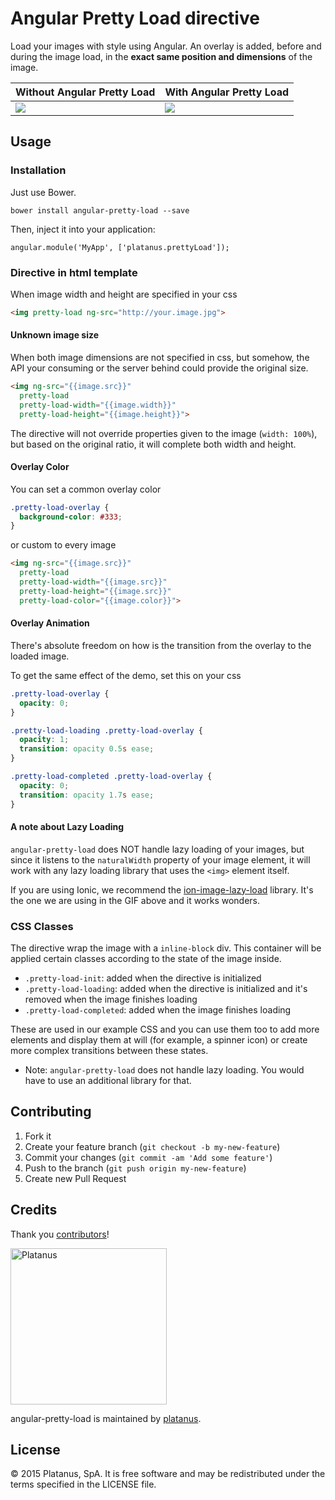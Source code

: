 Angular Pretty Load directive
============

Load your images with style using Angular. An overlay is added, before and during the image load, in the **exact same position and dimensions** of the image.

| Without Angular Pretty Load    | With Angular Pretty Load    |
| ------------------------------ | --------------------------- |
| <img src="http://imgur.com/Zy5biXd.gif"> | <img src="http://imgur.com/vXBUNlU.gif"> |


## Usage

### Installation

Just use Bower.

```
bower install angular-pretty-load --save
```

Then, inject it into your application:

```
angular.module('MyApp', ['platanus.prettyLoad']);
```

### Directive in html template

When image width and height are specified in your css

```html
<img pretty-load ng-src="http://your.image.jpg">
```

#### Unknown image size

When both image dimensions are not specified in css, but somehow, the API your consuming or the server behind could provide the original size.

```html
<img ng-src="{{image.src}}"
  pretty-load
  pretty-load-width="{{image.width}}"
  pretty-load-height="{{image.height}}">
```

The directive will not override properties given to the image (`width: 100%`), but based on the original ratio, it will complete both width and height.

#### Overlay Color

You can set a common overlay color

```css
.pretty-load-overlay {
  background-color: #333;
}
```

or custom to every image

```html
<img ng-src="{{image.src}}"
  pretty-load
  pretty-load-width="{{image.src}}"
  pretty-load-height="{{image.src}}"
  pretty-load-color="{{image.color}}">
```

#### Overlay Animation

There's absolute freedom on how is the transition from the overlay to the loaded image.

To get the same effect of the demo, set this on your css

```css
.pretty-load-overlay {
  opacity: 0;
}

.pretty-load-loading .pretty-load-overlay {
  opacity: 1;
  transition: opacity 0.5s ease;
}

.pretty-load-completed .pretty-load-overlay {
  opacity: 0;
  transition: opacity 1.7s ease;
}
```

#### A note about Lazy Loading

`angular-pretty-load` does NOT handle lazy loading of your images, but since it listens to the `naturalWidth` property of your image element, it will work with any lazy loading library that uses the `<img>` element itself.

If you are using Ionic, we recommend the [ion-image-lazy-load](https://github.com/paveisistemas/ionic-image-lazy-load) library. It's the one we are using in the GIF above and it works wonders.

### CSS Classes

The directive wrap the image with a `inline-block` div. This container will be applied certain classes according to the state of the image inside.

- `.pretty-load-init`: added when the directive is initialized
- `.pretty-load-loading`: added when the directive is initialized and it's removed when the image finishes loading
- `.pretty-load-completed`: added when the image finishes loading

These are used in our example CSS and you can use them too to add more elements and display them at will (for example, a spinner icon) or create more complex transitions between these states.

* Note: `angular-pretty-load` does not handle lazy loading. You would have to use an additional library for that.

## Contributing

1. Fork it
2. Create your feature branch (`git checkout -b my-new-feature`)
3. Commit your changes (`git commit -am 'Add some feature'`)
4. Push to the branch (`git push origin my-new-feature`)
5. Create new Pull Request

## Credits

Thank you [contributors](https://github.com/platanus/angular-pretty-load/graphs/contributors)!

<img src="http://platan.us/gravatar_with_text.png" alt="Platanus" width="250"/>

angular-pretty-load is maintained by [platanus](http://platan.us).

## License

© 2015 Platanus, SpA. It is free software and may be redistributed under the terms specified in the LICENSE file.
